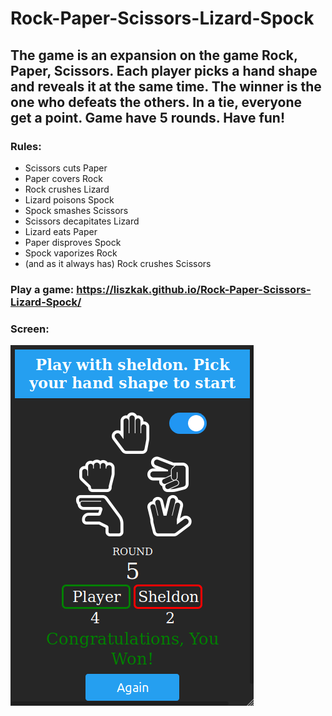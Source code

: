 # Rock-Paper-Scissors-Lizard-Spock
## The game is an expansion on the game Rock, Paper, Scissors. Each player picks a hand shape and reveals it at the same time. The winner is the one who defeats the others. In a tie, everyone get a point. Game have 5 rounds. Have fun! 
### Rules: 
* Scissors cuts Paper
* Paper covers Rock
* Rock crushes Lizard
* Lizard poisons Spock
* Spock smashes Scissors
* Scissors decapitates Lizard
* Lizard eats Paper
* Paper disproves Spock
* Spock vaporizes Rock
* (and as it always has) Rock crushes Scissors

### Play a game: https://liszkak.github.io/Rock-Paper-Scissors-Lizard-Spock/
### Screen:
![alt text](https://github.com/LiszkaK/Rock-Paper-Scissors-Lizard-Spock/blob/master/RPSLS.png)
